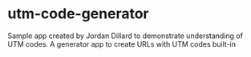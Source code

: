 # utm-code-generator
Sample app created by Jordan Dillard to demonstrate understanding of UTM codes. A generator app to create URLs with UTM codes built-in
